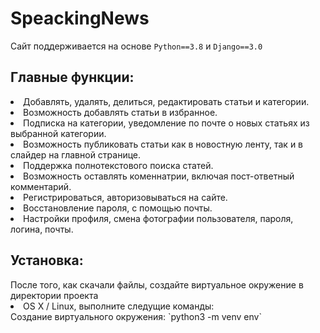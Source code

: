 # SpeackingNews
Сайт поддерживается на основе `Python==3.8` и `Django==3.0`
## Главные функции:
<li> Добавлять, удалять, делиться, редактировать статьи и категории. </li>
<li> Возможность добавлять статьи в избранное. </li>
<li> Подписка на категории, уведомление по почте о новых статьях из выбранной категории. </li>
<li> Возможность публиковать статьи как в новостную ленту, так и в слайдер на главной странице. </li>
<li> Поддержка полнотекстового поиска статей. </li>
<li> Возможность оставлять коменнатрии, включая пост-ответный комментарий. </li>
<li> Регистрироваться, авторизовываться на сайте. </li>
<li> Восстановление пароля, с помощью почты. </li>
<li> Настройки профиля, смена фотографии пользователя, пароля, логина, почты.</li>
<h2>Установка:</h2>
После того, как скачали файлы, создайте виртуальное окружение в директории проекта
<li> OS X / Linux, выполните следущие команды: </li>
Создание виртуального окружения: 
`python3 -m venv env`
